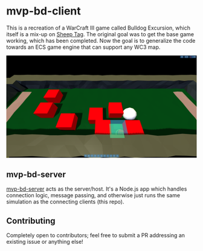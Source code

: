 # mvp-bd-client
This is a recreation of a WarCraft III game called Bulldog Excursion, which
itself is a mix-up on
[Sheep Tag](https://www.youtube.com/results?search_query=sheep+tag). The
original goal was to get the base game working, which has been completed. Now
the goal is to generalize the code towards an ECS game engine that can support
any WC3 map.

![Preview](./readme-game-image.png)

## mvp-bd-server
[mvp-bd-server](https://github.com/voces/mvp-bd-server) acts as the server/host.
It's a Node.js app which handles connection logic, message passing, and
otherwise just runs the same simulation as the connecting clients (this repo).

## Contributing
Completely open to contributors; feel free to submit a PR addressing an existing issue or anything else!
